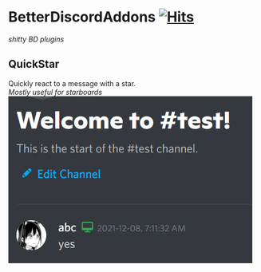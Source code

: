 # BetterDiscordAddons [![Hits](https://hits.seeyoufarm.com/api/count/incr/badge.svg?url=https%3A%2F%2Fgithub.com%2FDiamondMiner88%2FBetterDiscordAddons&count_bg=%2379C83D&title_bg=%23555555&icon=github.svg&icon_color=%23E7E7E7&title=views&edge_flat=true)](https://hits.seeyoufarm.com)
*shitty BD plugins*

## QuickStar
Quickly react to a message with a star.\
*Mostly useful for starboards*\
![quickstar](.github/res/QuickStar.gif)
